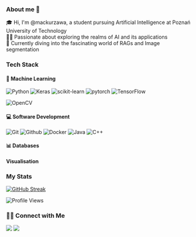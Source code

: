 ### About me 👋
🎓 Hi, I'm @mackurzawa, a student pursuing Artificial Intelligence at Poznań University of Technology <br/>
👨‍💻 Passionate about exploring the realms of AI and its applications <br/>
🤖 Currently diving into the fascinating world of RAGs and Image segmentation <br/>

### Tech Stack

#### 🤖 Machine Learning
![Python](https://img.shields.io/badge/Python-14354C?&logo=python&logoColor=white)
![Keras](https://img.shields.io/badge/Keras-%23D00000.svg?logo=Keras&logoColor=white)
![scikit-learn](https://img.shields.io/badge/scikit--learn-%23F7931E.svg?&logo=scikit-learn&logoColor=white)
![pytorch](https://img.shields.io/badge/PyTorch-EE4C2C?&logo=PyTorch&logoColor=white) 
![TensorFlow](https://img.shields.io/badge/TensorFlow-%23FF6F00.svg?&logo=TensorFlow&logoColor=white)

![OpenCV](https://img.shields.io/badge/opencv-%23white.svg?&logo=opencv&logoColor=white)

#### 💻 Software Development
![Git](https://img.shields.io/badge/GIT-E44C30?&logo=git&logoColor=white)
![Github](https://img.shields.io/badge/github-171515?&logo=github&logoColor=white)
![Docker](https://img.shields.io/badge/docker-%230db7ed.svg?&logo=docker&logoColor=white)
![Java](https://img.shields.io/badge/Java-%23ED8B00.svg?&logo=openjdk&logoColor=white)
![C++](https://img.shields.io/badge/c++-%2300599C.svg?&logo=c%2B%2B&logoColor=white)

#### 📊 Databases


#### Visualisation


### My Stats

[![GitHub Streak](http://github-readme-streak-stats.herokuapp.com?user=mackurzawa&theme=dark&background=0d1117)](https://git.io/streak-stats)

![Profile Views](https://komarev.com/ghpvc/?username=mackurzawa)

### 🤝🏻 Connect with Me

<a href="mailto:mac.kurzawa@gmail.com"><img src="https://img.shields.io/badge/mac.kurzawa@gmail.com-b23e2f?logo=gmail&logoColor=white"></a>
<a href="https://www.linkedin.com/in/maciej-kurzawa-663388244/"><img src="https://img.shields.io/badge/Maciej Kurzawa-blue?logo=linkedin&logoColor=white"></a>
<!--
**mackurzawa/mackurzawa** is a ✨ _special_ ✨ repository because its `README.md` (this file) appears on your GitHub profile.

Here are some ideas to get you started:

- 🔭 I’m currently working on ...
- 🌱 I’m currently learning ...
- 👯 I’m looking to collaborate on ...
- 🤔 I’m looking for help with ...
- 💬 Ask me about ...
- 📫 How to reach me: ...
- 😄 Pronouns: ...
- ⚡ Fun fact: ...
-->
